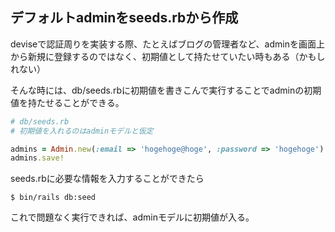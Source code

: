 ## デフォルトadminをseeds.rbから作成

deviseで認証周りを実装する際、たとえばブログの管理者など、adminを画面上から新規に登録するのではなく、初期値として持たせていたい時もある（かもしれない）

そんな時には、db/seeds.rbに初期値を書きこんで実行することでadminの初期値を持たせることができる。

``` rb
# db/seeds.rb
# 初期値を入れるのはadminモデルと仮定

admins = Admin.new(:email => 'hogehoge@hoge', :password => 'hogehoge')
admins.save!
```

seeds.rbに必要な情報を入力することができたら

```
$ bin/rails db:seed
```

これで問題なく実行できれば、adminモデルに初期値が入る。
